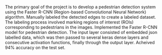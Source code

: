The primary goal of the project is to develop a pedestrian detection system using the Faster R-CNN (Region-based Convolutional Neural Network) algorithm.
Manually labeled the detected edges to create a labeled dataset. The labeling process involved marking regions of interest (ROIs) corresponding to pedestrians in the images.
Implemented the Faster R-CNN model for pedestrian detection. The input layer consisted of embedded json labelled data, which was then passed to several keras dense layers and consecutive activation functions, finally through the output layer. Acheived 94% accuracy on the test set.  
           
